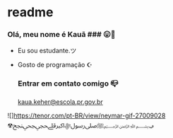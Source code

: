 # readme
### Olá, meu nome é Kauã ### 😛🫴


- Eu sou estudante.ツ
- Gosto de programação ☪

  ### Entrar em contato comigo 📪
  kaua.keher@escola.pr.gov.br


![]https://tenor.com/pt-BR/view/neymar-gif-27009028
☢ݠ﷽ﷺﷹﷶﷻﷳﷱﶿﶾﶽ
  

